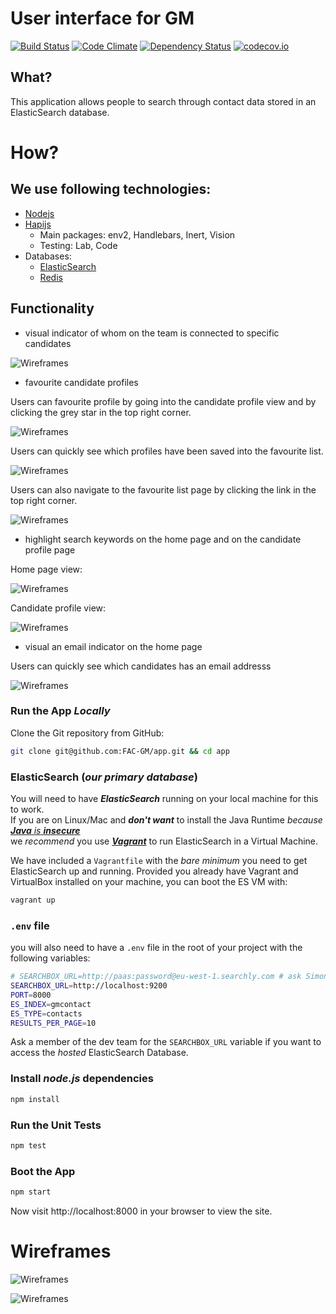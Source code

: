 # User interface for GM

[![Build Status](https://travis-ci.org/FAC-GM/app.svg?branch=master)](https://travis-ci.org/FAC-GM/app)
[![Code Climate](https://codeclimate.com/github/FAC-GM/app/badges/gpa.svg)](https://codeclimate.com/github/FAC-GM/app)
[![Dependency Status](https://david-dm.org/FAC-GM/app.svg)](https://david-dm.org/FAC-GM/app)
[![codecov.io](https://codecov.io/github/FAC-GM/app/coverage.svg?branch=master)](https://codecov.io/github/FAC-GM/app?branch=master)

## What?

This application allows people to search through
contact data stored in an ElasticSearch database.

# How?

## We use following technologies:

* [Nodejs](https://nodejs.org/en/)
* [Hapijs](http://hapijs.com/)
  * Main packages: env2, Handlebars, Inert, Vision
  * Testing: Lab, Code
* Databases:
  * [ElasticSearch](https://www.elastic.co/)
  * [Redis](http://redis.io/)


## Functionality

* visual indicator of whom on the team is connected to specific candidates

![Wireframes](https://github.com/FAC-GM/app/blob/master/wireframes/initials.png)

* favourite candidate profiles 

Users can favourite profile by going into the candidate profile view and by clicking the grey star in the top right corner.

![Wireframes](https://github.com/FAC-GM/app/blob/master/wireframes/star2.png)

Users can quickly see which profiles have been saved into the favourite list.

![Wireframes](https://github.com/FAC-GM/app/blob/master/wireframes/star.png)

Users can also navigate to the favourite list page by clicking the link in the top right corner.

![Wireframes](https://github.com/FAC-GM/app/blob/master/wireframes/favourite1.png)

* highlight search keywords on the home page and on the candidate profile page

Home page view: 

![Wireframes](https://github.com/FAC-GM/app/blob/master/wireframes/keywords.png)

Candidate profile view:

![Wireframes](https://github.com/FAC-GM/app/blob/master/wireframes/candidateProfile.png)

* visual an email indicator on the home page 

Users can quickly see which candidates has an email addresss

![Wireframes](https://github.com/FAC-GM/app/blob/master/wireframes/email.png)

### Run the App *Locally*

Clone the Git repository from GitHub:

```sh
git clone git@github.com:FAC-GM/app.git && cd app
```

### ElasticSearch (*our primary database*)

You will need to have ***ElasticSearch*** running on your local
machine for this to work.  
If you are on Linux/Mac and ***don't want*** to install the Java Runtime
*because* [***Java*** *is* ***insecure***](https://goo.gl/cqEhN4)  
we *recommend* you use [***Vagrant***](https://github.com/dwyl/learn-vagrant)
to run ElasticSearch in a Virtual Machine.  

We have included a `Vagrantfile` with the *bare minimum* you need to
get ElasticSearch up and running. Provided you already have
Vagrant and VirtualBox installed on your machine, you can boot the ES VM
with:

```sh
vagrant up
```


### `.env` file

you will also need to have a `.env` file in the root of your project
with the following variables:

```sh
# SEARCHBOX_URL=http://paas:password@eu-west-1.searchly.com # ask Simon for this
SEARCHBOX_URL=http://localhost:9200
PORT=8000
ES_INDEX=gmcontact
ES_TYPE=contacts
RESULTS_PER_PAGE=10
```
Ask a member of the dev team for the `SEARCHBOX_URL` variable if you
want to access the *hosted* ElasticSearch Database.

### Install *node.js* dependencies

```sh
npm install
```

### Run the Unit Tests

```sh
npm test
```

### Boot the App

```sh
npm start
```

Now visit http://localhost:8000 in your browser to view the site.


# Wireframes

![Wireframes](https://github.com/FAC-GM/app/blob/master/wireframes/mobile-first.png)

![Wireframes](https://github.com/FAC-GM/app/blob/master/wireframes/desktop-view.png)
